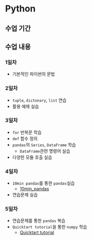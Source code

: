 # Python
## 수업 기간

## 수업 내용
### 1일차
- 기본적인 파이썬의 문법
### 2일차
- `tuple`, `dictonary`, `list` 연습
- 활용 예제 실습
### 3일차
- `for` 반복문 학습
- `def` 함수 정의
- `pandas`의 `Series`, `DataFrame` 학습
  + `DataFrame`관련 명령어 실습
- 다양한 모듈 호출 실습
### 4일차
- `10min pandas`를 통한 `pandas`실습
  + [10min_pandas](https://pandas.pydata.org/pandas-docs/stable/user_guide/10min.html)
- 연습문제 실습
### 5일차
- 연습문제를 통한 `pandas` 복습
- `Quicktart tutorial`을 통한 `numpy` 학습
  + [Quicktart tutorial](https://numpy.org/doc/stable/user/quickstart.html)
